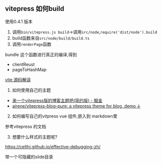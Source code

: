 ## vitepress 如何build

使用0.4.1 版本

1. 调用`bin/vitepress.js build`->调用`src/node`,`require('dist/node').build`
2. build函数来自`src/node/build/build.ts`
3. 调用`renderPage`函数

bundle 这个函数进行真正的编译,得到

- clientReust
- pageToHashMap


[vite 源码解读](https://github.com/a1029563229/blogs/blob/master/Source-Code/vite/1.md)

1. 如何使用自己的主题
- [来一个vitepress版的博客主题吧(简约版) - 掘金](https://juejin.cn/post/6984033527520051208)
- [airene/vitepress-blog-pure: a vitepress theme for blog, demo ↓](https://github.com/airene/vitepress-blog-pure)
2. 如何编写自己的vitpress vue 组件,嵌入到 markdown里

参考vitepress 的文档


3. 想要什么样式的主题呢?

https://celthi.github.io/effective-debugging-zh/

带一个可隐藏的silde目录
